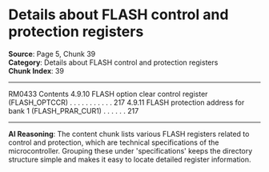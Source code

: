 # Details about FLASH control and protection registers

**Source**: Page 5, Chunk 39  
**Category**: Details about FLASH control and protection registers  
**Chunk Index**: 39

---

RM0433 Contents
4.9.10 FLASH option clear control register (FLASH_OPTCCR) . . . . . . . . . . . 217
4.9.11 FLASH protection address for bank 1 (FLASH_PRAR_CUR1) . . . . . . 217

---

**AI Reasoning**: The content chunk lists various FLASH registers related to control and protection, which are technical specifications of the microcontroller. Grouping these under 'specifications' keeps the directory structure simple and makes it easy to locate detailed register information.
